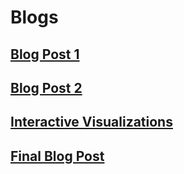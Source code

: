 # Blogs

## [Blog Post 1](post_1.md)

## [Blog Post 2](post_2.md)

## [Interactive Visualizations](visualizations.md)

## [Final Blog Post](post_final.md)
